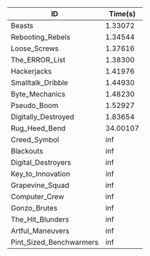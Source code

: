 |ID|Time(s)|
|-|-|
|Beasts|1.33072|
|Rebooting_Rebels|1.34544|
|Loose_Screws|1.37616|
|The_ERROR_List|1.38300|
|Hackerjacks|1.41976|
|Smalltalk_Dribble|1.44930|
|Byte_Mechanics|1.48230|
|Pseudo_Boom|1.52927|
|Digitally_Destroyed|1.83654|
|Rug_Heed_Bend|34.00107|
|Creed_Symbol|inf|
|Blackouts|inf|
|Digital_Destroyers|inf|
|Key_to_Innovation|inf|
|Grapevine_Squad|inf|
|Computer_Crew|inf|
|Gonzo_Brutes|inf|
|The_Hit_Blunders|inf|
|Artful_Maneuvers|inf|
|Pint_Sized_Benchwarmers|inf|
